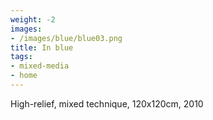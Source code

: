 ```yaml
---
weight: -2
images:
- /images/blue/blue03.png
title: In blue
tags:
- mixed-media
- home
---
```

High-relief, mixed technique, 120x120cm, 2010
